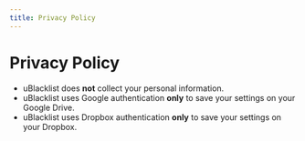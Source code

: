 ```yaml
---
title: Privacy Policy
---
```


# Privacy Policy

- uBlacklist does **not** collect your personal information.
- uBlacklist uses Google authentication **only** to save your settings on your Google Drive.
- uBlacklist uses Dropbox authentication **only** to save your settings on your Dropbox.

<!--
:::note

In the event of discrepancy between [the English version](pathname://../privacy-policy) and this translated version, the English version shall prevail.

:::
-->
